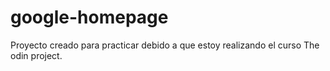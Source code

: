 # google-homepage
Proyecto creado para practicar debido a que estoy realizando el curso The odin project.
